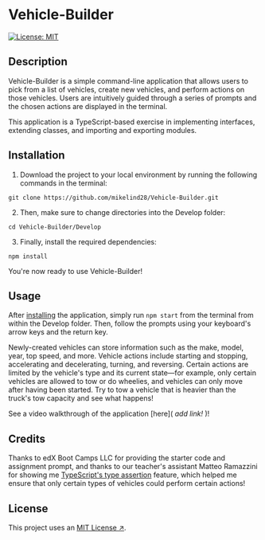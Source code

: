 # Vehicle-Builder

[![License: MIT](https://img.shields.io/badge/License-MIT-yellow.svg)](https://opensource.org/licenses/MIT)

## Description

Vehicle-Builder is a simple command-line application that allows users to pick from a list of vehicles, create new vehicles, and perform actions on those vehicles. Users are intuitively guided through a series of prompts and the chosen actions are displayed in the terminal. 

This application is a TypeScript-based exercise in implementing interfaces, extending classes, and importing and exporting modules. 

## Installation

1. Download the project to your local environment by running the following commands in the terminal:

```
git clone https://github.com/mikelind28/Vehicle-Builder.git
```
2. Then, make sure to change directories into the Develop folder:

```
cd Vehicle-Builder/Develop
```
3. Finally, install the required dependencies:

```
npm install
```
You're now ready to use Vehicle-Builder!

## Usage

After [installing](#installation) the application, simply run ```npm start``` from the terminal from within the Develop folder. Then, follow the prompts using your keyboard's arrow keys and the return key. 

Newly-created vehicles can store information such as the make, model, year, top speed, and more. Vehicle actions include starting and stopping, accelerating and decelerating, turning, and reversing. Certain actions are limited by the vehicle's type and its current state—for example, only certain vehicles are allowed to tow or do wheelies, and vehicles can only move after having been started. Try to tow a vehicle that is heavier than the truck's tow capacity and see what happens!

See a video walkthrough of the application [here]( *add link!* )!

## Credits

Thanks to edX Boot Camps LLC for providing the starter code and assignment prompt, and thanks to our teacher's assistant Matteo Ramazzini for showing me [TypeScript's type assertion](https://www.typescriptlang.org/docs/handbook/2/everyday-types.html#type-assertions) feature, which helped me ensure that only certain types of vehicles could perform certain actions!

## License

This project uses an [MIT License ↗️](./LICENSE).

